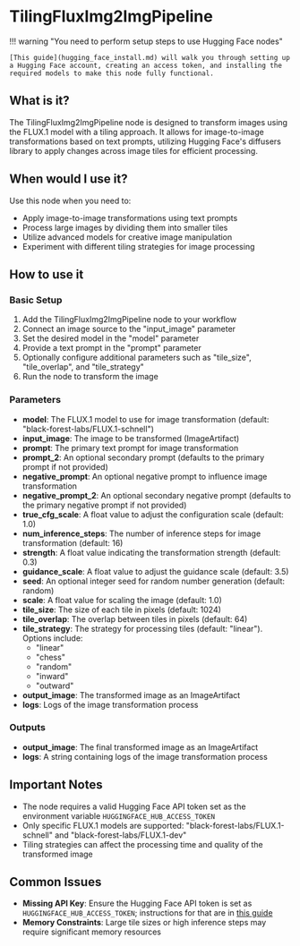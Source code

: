 # TilingFluxImg2ImgPipeline

!!! warning "You need to perform setup steps to use Hugging Face nodes"

    [This guide](hugging_face_install.md) will walk you through setting up a Hugging Face account, creating an access token, and installing the required models to make this node fully functional.

## What is it?

The TilingFluxImg2ImgPipeline node is designed to transform images using the FLUX.1 model with a tiling approach. It allows for image-to-image transformations based on text prompts, utilizing Hugging Face's diffusers library to apply changes across image tiles for efficient processing.

## When would I use it?

Use this node when you need to:

- Apply image-to-image transformations using text prompts
- Process large images by dividing them into smaller tiles
- Utilize advanced models for creative image manipulation
- Experiment with different tiling strategies for image processing

## How to use it

### Basic Setup

1. Add the TilingFluxImg2ImgPipeline node to your workflow
1. Connect an image source to the "input_image" parameter
1. Set the desired model in the "model" parameter
1. Provide a text prompt in the "prompt" parameter
1. Optionally configure additional parameters such as "tile_size", "tile_overlap", and "tile_strategy"
1. Run the node to transform the image

### Parameters

- **model**: The FLUX.1 model to use for image transformation (default: "black-forest-labs/FLUX.1-schnell")
- **input_image**: The image to be transformed (ImageArtifact)
- **prompt**: The primary text prompt for image transformation
- **prompt_2**: An optional secondary prompt (defaults to the primary prompt if not provided)
- **negative_prompt**: An optional negative prompt to influence image transformation
- **negative_prompt_2**: An optional secondary negative prompt (defaults to the primary negative prompt if not provided)
- **true_cfg_scale**: A float value to adjust the configuration scale (default: 1.0)
- **num_inference_steps**: The number of inference steps for image transformation (default: 16)
- **strength**: A float value indicating the transformation strength (default: 0.3)
- **guidance_scale**: A float value to adjust the guidance scale (default: 3.5)
- **seed**: An optional integer seed for random number generation (default: random)
- **scale**: A float value for scaling the image (default: 1.0)
- **tile_size**: The size of each tile in pixels (default: 1024)
- **tile_overlap**: The overlap between tiles in pixels (default: 64)
- **tile_strategy**: The strategy for processing tiles (default: "linear"). Options include:
    - "linear"
    - "chess"
    - "random"
    - "inward"
    - "outward"
- **output_image**: The transformed image as an ImageArtifact
- **logs**: Logs of the image transformation process

### Outputs

- **output_image**: The final transformed image as an ImageArtifact
- **logs**: A string containing logs of the image transformation process

## Important Notes

- The node requires a valid Hugging Face API token set as the environment variable `HUGGINGFACE_HUB_ACCESS_TOKEN`
- Only specific FLUX.1 models are supported: "black-forest-labs/FLUX.1-schnell" and "black-forest-labs/FLUX.1-dev"
- Tiling strategies can affect the processing time and quality of the transformed image

## Common Issues

- **Missing API Key**: Ensure the Hugging Face API token is set as `HUGGINGFACE_HUB_ACCESS_TOKEN`; instructions for that are in [this guide](hugging_face_install.md)
- **Memory Constraints**: Large tile sizes or high inference steps may require significant memory resources
